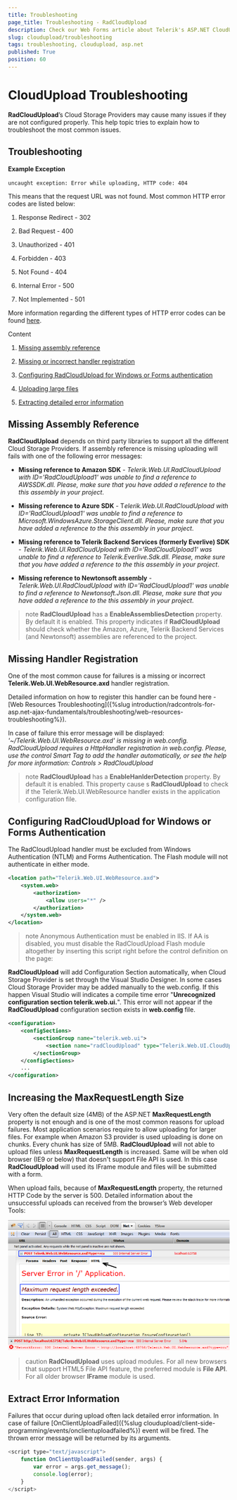 ```yaml
---
title: Troubleshooting
page_title: Troubleshooting - RadCloudUpload
description: Check our Web Forms article about Telerik's ASP.NET CloudUpload Overview.
slug: cloudupload/troubleshooting
tags: troubleshooting, cloudupload, asp.net
published: True
position: 60
---
```


# CloudUpload Troubleshooting

**RadCloudUpload**’s Cloud Storage Providers may cause many issues if they are not configured properly. This help topic tries to explain how to troubleshoot the most common issues.

## Troubleshooting

**Example Exception**

`uncaught exception: Error while uploading, HTTP code: 404`

This means that the request URL was not found. Most common HTTP error codes are listed below:


1. Response Redirect - 302

1. Bad Request - 400

1. Unauthorized - 401

1. Forbidden - 403

1. Not Found - 404

1. Internal Error - 500

1. Not Implemented - 501


More information regarding the different types of HTTP error codes can be found [here](https://www.w3.org/Protocols/rfc2616/rfc2616-sec10.html).

Content


1. [Missing assembly reference](#missing-assembly-reference) 

1. [Missing or incorrect handler registration](#missing-handler-registration) 

1. [Configuring RadCloudUpload for Windows or Forms authentication](#configuring-radcloudupload-for-windows-or-forms-authentication) 

1. [Uploading large files](#increasing-the-maxrequestlength-size) 

1. [Extracting detailed error information](#extract-error-information)


## Missing Assembly Reference

**RadCloudUpload** depends on third party libraries to support all the different Cloud Storage Providers. If assembly reference is missing uploading will fails with one of the following error messages: 


* **Missing reference to Amazon SDK** -  *Telerik.Web.UI.RadCloudUpload with ID='RadCloudUpload1' was unable to find a reference to AWSSDK.dll. Please, make sure that you have added a reference to the this assembly in your project*. 


* **Missing reference to Azure SDK** -  T*elerik.Web.UI.RadCloudUpload with ID='RadCloudUpload1' was unable to find a reference to Microsoft.WindowsAzure.StorageClient.dll. Please, make sure that you have added a reference to the this assembly in your project*. 


* **Missing reference to Telerik Backend Services (formerly Everlive) SDK** -  *Telerik.Web.UI.RadCloudUpload with ID='RadCloudUpload1' was unable to find a reference to Telerik.Everlive.Sdk.dll. Please, make sure that you have added a reference to the this assembly in your project*. 


* **Missing reference to Newtonsoft assembly** -  *Telerik.Web.UI.RadCloudUpload with ID='RadCloudUpload1' was unable to find a reference to Newtonsoft.Json.dll. Please, make sure that you have added a reference to the this assembly in your project*.

>note **RadCloudUpload** has a **EnableAssembliesDetection** property. By default it is enabled. This property indicates if **RadCloudUpload** should check whether the Amazon, Azure, Telerik Backend Services (and Newtonsoft) assemblies are referenced to the project.

## Missing Handler Registration

One of the most common cause for failures is a missing or incorrect **Telerik.Web.UI.WebResource.axd** handler registration. 

 Detailed information on how to register this handler can be found here - [Web Resources Troubleshooting]({%slug introduction/radcontrols-for-asp.net-ajax-fundamentals/troubleshooting/web-resources-troubleshooting%}).

In case of failure this error message will be displayed: *'~/Telerik.Web.UI.WebResource.axd' is missing in web.config. RadCloudUpload requires a HttpHandler registration in web.config. Please, use the control Smart Tag to add the handler automatically, or see the help for more information: Controls > RadCloudUpload*

>note **RadCloudUpload** has a **EnableHanlderDetection** property. By default it is enabled. This property cause s **RadCloudUpload** to check if the Telerik.Web.UI.WebResource handler exists in the application configuration file.

## Configuring RadCloudUpload for Windows or Forms Authentication

The RadCloudUpload handler must be excluded from Windows Authentication (NTLM) and Forms Authentication. The Flash module will not authenticate in either mode.

````XML
<location path="Telerik.Web.UI.WebResource.axd">   
    <system.web>       
        <authorization>
            <allow users="*" />       
        </authorization>   
    </system.web>
</location>
````

>note Anonymous Authentication must be enabled in IIS. If AA is disabled, you must disable the RadCloudUpload Flash module altogether by inserting this script right before the control definition on the page:

**RadCloudUpload** will add Configuration Section automatically, when Cloud Storage Provider is set through the Visual Studio Designer. In some cases Cloud Storage Provider may be added manually to the web.config. If this happen Visual Studio will indicates a compile time error "**Unrecognized configuration section telerik.web.ui.**". This error will not appear if the **RadCloudUpload** configuration section exists in **web.config** file.

````XML
<configuration>
    <configSections>
        <sectionGroup name="telerik.web.ui">
            <section name="radCloudUpload" type="Telerik.Web.UI.CloudUploadConfigurationSection" allowDefinition="MachineToApplication" requirePermission="false" />
        </sectionGroup>
    </configSections>
    ...
</configuration>
````


## Increasing the MaxRequestLength Size

Very often the default size (4MB) of the ASP.NET **MaxRequestLength** property is not enough and is one of the most common reasons for upload failures. Most application scenarios require to allow uploading for larger files. For example when Amazon S3 provider is used uploading is done on chunks. Every chunk has size of 5MB. **RadCloudUpload** will not able to upload files unless **MaxRequestLength** is increased. Same will be when old browser (IE9 or below) that doesn't support File API is used. In this case **RadCloudUpload** will used its IFrame module and files will be submitted with a form. 

 When upload fails, because of **MaxRequestLength** property, the returned HTTP Code by the server is 500. Detailed information about the unsuccessful uploads can received from the browser’s Web developer Tools:

![maximum request length exceeded request screenshot](images/cloudupload-maxrequestexceeded.png)

>caution **RadCloudUpload** uses upload modules. For all new browsers that support HTML5 File API feature, the preferred module is **File API**. For all older browser **IFrame** module is used.

## Extract Error Information

Failures that occur during upload often lack detailed error information. In case of failure [OnClientUploadFailed]({%slug cloudupload/client-side-programming/events/onclientuploadfailed%}) event will be fired. The thrown error message will be returned by its arguments.

````JavaScript
<script type="text/javascript">
    function OnClientUploadFailed(sender, args) {
        var error = args.get_message();
        console.log(error);
    }
</script>
````

